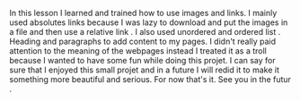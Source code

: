 In this lesson I learned and trained how to use images and links. 
I mainly used absolutes links because I was lazy to download and put the images in a file and then use a relative link . 
I also used unordered and ordered list . Heading and paragraphs to add content to my pages. 
I didn't really paid attention to the meaning of the webpages instead I treated it as a troll because I wanted to have some fun while doing this projet. 
I can say for sure that I enjoyed this small projet and in a future I will redid it to make it something more beautiful and serious. For now that's it. See you in the futur . 